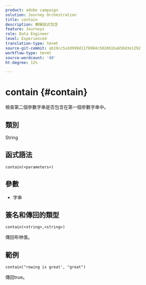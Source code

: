 ```yaml
---
product: adobe campaign
solution: Journey Orchestration
title: contain
description: 瞭解函式包含
feature: Journeys
role: Data Engineer
level: Experienced
translation-type: tm+mt
source-git-commit: ab19cc5a3d998d1178984c5028b1ba650d3e1292
workflow-type: tm+mt
source-wordcount: '40'
ht-degree: 12%

---
```



# contain {#contain}

檢查第二個參數字串是否包含在第一個參數字串中。

## 類別

String

## 函式語法

`contain(<parameters>)`

## 參數

* 字串

## 簽名和傳回的類型

`contain(<string>,<string>)`

傳回布林值。

## 範例

`contain("rowing is great', "great")`

傳回true。
